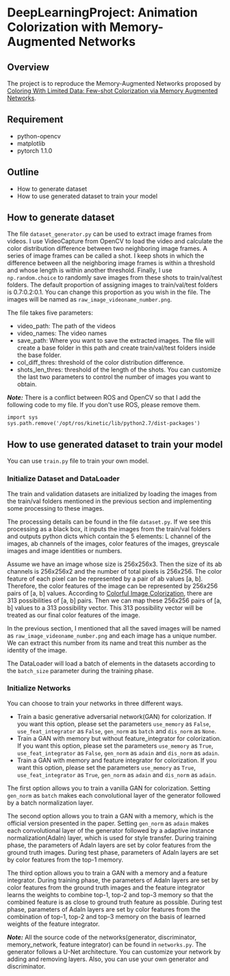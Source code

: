 # DeepLearningProject: Animation Colorization with Memory-Augmented Networks

## Overview

The project is to reproduce the Memory-Augmented Networks proposed by [Coloring With Limited Data: Few-shot Colorization via Memory Augmented Networks](https://arxiv.org/abs/1906.11888).

## Requirement

* python-opencv
* matplotlib
* pytorch 1.1.0

## Outline

* How to generate dataset
* How to use generated dataset to train your model

## How to generate dataset

The file `dataset_generator.py` can be used to extract image frames from videos. I use VideoCapture from OpenCV to load the video and calculate the color distribution difference between two neighboring image frames. A series of image frames can be called a shot. I keep shots in which the difference between all the neighboring image frames is within a threshold and whose length is within another threshold. Finally, I use `np.random.choice` to randomly save images from these shots to train/val/test folders. The default proportion of assigning images to train/val/test folders is 0.7:0.2:0.1. You can change this proportion as you wish in the file. The images will be named as `raw_image_videoname_number.png`.

The file takes five parameters:
* video_path: The path of the videos
* video_names: The video names
* save_path: Where you want to save the extracted images. The file will create a base folder in this path and create train/val/test folders inside the base folder.
* col_diff_thres: threshold of the color distribution difference.
* shots_len_thres: threshold of the length of the shots. You can customize the last two parameters to control the number of images you want to obtain.

***Note:*** There is a conflict between ROS and OpenCV so that I add the following code to my file. If you don't use ROS, please remove them.
```
import sys
sys.path.remove('/opt/ros/kinetic/lib/python2.7/dist-packages')
```

## How to use generated dataset to train your model

You can use `train.py` file to train your own model.

### Initialize Dataset and DataLoader

The train and validation datasets are initialized by loading the images from the train/val folders mentioned in the previous section and implementing some processing to these images.

The processing details can be found in the file `dataset.py`. If we see this processing as a black box, it inputs the images from the train/val folders and outputs python dicts which contain the 5 elements: L channel of the images, ab channels of the images, color features of the images, greyscale images and image identities or numbers.

Assume we have an image whose size is 256x256x3. Then the size of its ab channels is 256x256x2 and the number of total pixels is 256x256. The color feature of each pixel can be represented by a pair of ab values [a, b]. Therefore, the color features of the image can be represented by 256x256 pairs of [a, b] values. According to [Colorful Image Colorization](https://arxiv.org/abs/1603.08511), there are 313 possibilities of [a, b] pairs. Then we can map these 256x256 pairs of [a, b] values to a 313 possibility vector. This 313 possibility vector will be treated as our final color features of the image.

In the previous section, I mentioned that all the saved images will be named as `raw_image_videoname_number.png` and each image has a unique number. We can extract this number from its name and treat this number as the identity of the image.

The DataLoader will load a batch of elements in the datasets according to the `batch_size` parameter during the training phase.

### Initialize Networks

You can choose to train your networks in three different ways.
* Train a basic generative adversarial network(GAN) for colorization. If you want this option, please set the parameters `use_memory` as `False`, `use_feat_integrator` as `False`, `gen_norm` as `batch` and `dis_norm` as `None`.
* Train a GAN with memory but without feature_integrator for colorization. If you want this option, please set the parameters `use_memory` as `True`, `use_feat_integrator` as `False`, `gen_norm` as `adain` and `dis_norm` as `adain`.
* Train a GAN with memory and feature integrator for colorization. If you want this option, please set the parameters `use_memory` as `True`, `use_feat_integrator` as `True`, `gen_norm` as `adain` and `dis_norm` as `adain`.

The first option allows you to train a vanilla GAN for colorization. Setting `gen_norm` as `batch` makes each convolutional layer of the generator followed by a batch normalization layer.

The second option allows you to train a GAN with a memory, which is the official version presented in the paper. Setting `gen_norm` as `adain` makes each convolutional layer of the generator followed by a adaptive instance normalization(AdaIn) layer, which is used for style transfer. During training phase, the parameters of AdaIn layers are set by color features from the ground truth images. During test phase, parameters of AdaIn layers are set by color features from the top-1 memory.

The third option allows you to train a GAN with a memory and a feature integrator. During training phase, the parameters of AdaIn layers are set by color features from the ground truth images and the feature integrator learns the weights to combine top-1, top-2 and top-3 memory so that the combined feature is as close to ground truth feature as possible. During test phase, parameters of AdaIn layers are set by color features from the combination of top-1, top-2 and top-3 memory on the basis of learned weights of the feature integrator.

***Note:*** All the source code of the networks(generator, discriminator, memory_network, feature integrator) can be found in `networks.py`. The generator follows a U-Net architecture. You can customize your network by adding and removing layers. Also, you can use your own generator and discriminator.
